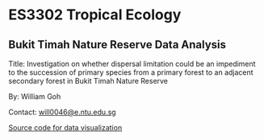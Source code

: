 # ES3302 Tropical Ecology

## Bukit Timah Nature Reserve Data Analysis

Title: Investigation on whether dispersal limitation could be an impediment to the succession of primary species from a primary forest to an adjacent secondary forest in Bukit Timah Nature Reserve

By: William Goh

Contact: will0046@e.ntu.edu.sg

[Source code for data visualization](https://github.com/wirriamm/es3302-btnr/blob/main/bukit_timah.ipynb)
